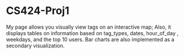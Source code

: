 # CS424-Proj1
My page allows you visually view tags on an interactive map; Also, it displays tables on information based on tag_types, dates, hour_of_day , weekdays, and the top 10 users. Bar charts are also implemented as a secondary visualization.
